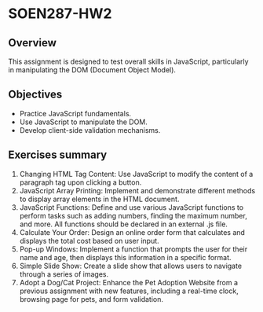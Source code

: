 # SOEN287-HW2
## Overview
This assignment is designed to test overall skills in JavaScript, particularly in manipulating the DOM (Document Object Model).

## Objectives
- Practice JavaScript fundamentals.
- Use JavaScript to manipulate the DOM.
- Develop client-side validation mechanisms.

## Exercises summary
1. Changing HTML Tag Content: Use JavaScript to modify the content of a paragraph tag upon clicking a button.
2. JavaScript Array Printing: Implement and demonstrate different methods to display array elements in the HTML document.
3. JavaScript Functions: Define and use various JavaScript functions to perform tasks such as adding numbers, finding the maximum number, and more. All functions should be declared in an external .js file.
4. Calculate Your Order: Design an online order form that calculates and displays the total cost based on user input.
5. Pop-up Windows: Implement a function that prompts the user for their name and age, then displays this information in a specific format.
6. Simple Slide Show: Create a slide show that allows users to navigate through a series of images.
7. Adopt a Dog/Cat Project: Enhance the Pet Adoption Website from a previous assignment with new features, including a real-time clock, browsing page for pets, and form validation.
